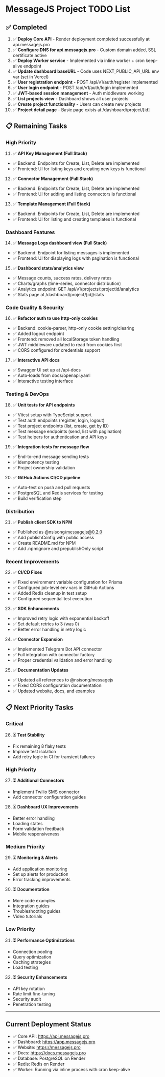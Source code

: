 # MessageJS Project TODO List

## ✅ Completed

1. ✅ **Deploy Core API** - Render deployment completed successfully at api.messagejs.pro
2. ✅ **Configure DNS for api.messagejs.pro** - Custom domain added, SSL certificate active
3. ✅ **Deploy Worker service** - Implemented via inline worker + cron keep-alive endpoint
4. ✅ **Update dashboard baseURL** - Code uses NEXT_PUBLIC_API_URL env var (set in Vercel)
5. ✅ **User registration endpoint** - POST /api/v1/auth/register implemented
6. ✅ **User login endpoint** - POST /api/v1/auth/login implemented  
7. ✅ **JWT-based session management** - Auth middleware working
8. ✅ **List projects view** - Dashboard shows all user projects
9. ✅ **Create project functionality** - Users can create new projects
10. ✅ **Project detail page** - Basic page exists at /dashboard/project/[id]

## 📋 Remaining Tasks

### High Priority
11. ✅ **API Key Management (Full Stack)**
   - ✅ Backend: Endpoints for Create, List, Delete are implemented
   - ✅ Frontend: UI for listing keys and creating new keys is functional

12. ✅ **Connector Management (Full Stack)**
   - ✅ Backend: Endpoints for Create, List, Delete are implemented
   - ✅ Frontend: UI for adding and listing connectors is functional

13. ✅ **Template Management (Full Stack)**
   - ✅ Backend: Endpoints for Create, List, Delete are implemented
   - ✅ Frontend: UI for listing and creating templates is functional

### Dashboard Features
14. ✅ **Message Logs dashboard view (Full Stack)**
   - ✅ Backend: Endpoint for listing messages is implemented
   - ✅ Frontend: UI for displaying logs with pagination is functional

15. ✅ **Dashboard stats/analytics view**
   - ✅ Message counts, success rates, delivery rates
   - ✅ Charts/graphs (time-series, connector distribution)
   - ✅ Analytics endpoint: GET /api/v1/projects/:projectId/analytics
   - ✅ Stats page at /dashboard/project/[id]/stats

### Code Quality & Security
16. ✅ **Refactor auth to use http-only cookies**
   - ✅ Backend: cookie-parser, http-only cookie setting/clearing
   - ✅ Added logout endpoint
   - ✅ Frontend: removed all localStorage token handling
   - ✅ JWT middleware updated to read from cookies first
   - ✅ CORS configured for credentials support

17. ✅ **Interactive API docs**
   - ✅ Swagger UI set up at /api-docs
   - ✅ Auto-loads from docs/openapi.yaml
   - ✅ Interactive testing interface

### Testing & DevOps
18. ✅ **Unit tests for API endpoints**
   - ✅ Vitest setup with TypeScript support
   - ✅ Test auth endpoints (register, login, logout)
   - ✅ Test project endpoints (list, create, get by ID)
   - ✅ Test message endpoints (send, list with pagination)
   - ✅ Test helpers for authentication and API keys

19. ✅ **Integration tests for message flow**
   - ✅ End-to-end message sending tests
   - ✅ Idempotency testing
   - ✅ Project ownership validation

20. ✅ **GitHub Actions CI/CD pipeline**
   - ✅ Auto-test on push and pull requests
   - ✅ PostgreSQL and Redis services for testing
   - ✅ Build verification step

### Distribution
21. ✅ **Publish client SDK to NPM**
   - ✅ Published as @nsisong/messagejs@0.2.0
   - ✅ Add publishConfig with public access
   - ✅ Create README.md for NPM
   - ✅ Add .npmignore and prepublishOnly script

### Recent Improvements
22. ✅ **CI/CD Fixes**
   - ✅ Fixed environment variable configuration for Prisma
   - ✅ Configured job-level env vars in GitHub Actions
   - ✅ Added Redis cleanup in test setup
   - ✅ Configured sequential test execution

23. ✅ **SDK Enhancements**
   - ✅ Improved retry logic with exponential backoff
   - ✅ Set default retries to 3 (was 0)
   - ✅ Better error handling in retry logic

24. ✅ **Connector Expansion**
   - ✅ Implemented Telegram Bot API connector
   - ✅ Full integration with connector factory
   - ✅ Proper credential validation and error handling

25. ✅ **Documentation Updates**
   - ✅ Updated all references to @nsisong/messagejs
   - ✅ Fixed CORS configuration documentation
   - ✅ Updated website, docs, and examples

## 📋 Next Priority Tasks

### Critical
26. ⏳ **Test Stability**
   - Fix remaining 8 flaky tests
   - Improve test isolation
   - Add retry logic in CI for transient failures

### High Priority
27. ⏳ **Additional Connectors**
   - Implement Twilio SMS connector
   - Add connector configuration guides

28. ⏳ **Dashboard UX Improvements**
   - Better error handling
   - Loading states
   - Form validation feedback
   - Mobile responsiveness

### Medium Priority
29. ⏳ **Monitoring & Alerts**
   - Add application monitoring
   - Set up alerts for production
   - Error tracking improvements

30. ⏳ **Documentation**
   - More code examples
   - Integration guides
   - Troubleshooting guides
   - Video tutorials

### Low Priority
31. ⏳ **Performance Optimizations**
   - Connection pooling
   - Query optimization
   - Caching strategies
   - Load testing

32. ⏳ **Security Enhancements**
   - API key rotation
   - Rate limit fine-tuning
   - Security audit
   - Penetration testing

---

## Current Deployment Status

- ✅ Core API: https://api.messagejs.pro
- ✅ Dashboard: https://app.messagejs.pro  
- ✅ Website: https://messagejs.pro
- ✅ Docs: https://docs.messagejs.pro
- ✅ Database: PostgreSQL on Render
- ✅ Redis: Redis on Render
- ✅ Worker: Running via inline process with cron keep-alive

